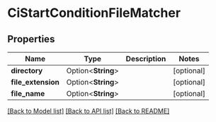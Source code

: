 # CiStartConditionFileMatcher

## Properties

Name | Type | Description | Notes
------------ | ------------- | ------------- | -------------
**directory** | Option<**String**> |  | [optional]
**file_extension** | Option<**String**> |  | [optional]
**file_name** | Option<**String**> |  | [optional]

[[Back to Model list]](../README.md#documentation-for-models) [[Back to API list]](../README.md#documentation-for-api-endpoints) [[Back to README]](../README.md)


